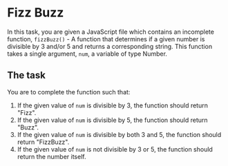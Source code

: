 # Fizz Buzz
In this task, you are given a JavaScript file which contains an incomplete function, `fizzBuzz()` - A function that determines if a given number is divisible by 3 and/or 5 and returns a corresponding string. This function takes a single argument, `num`, a variable of type Number.


## The task
You are to complete the function such that:


1. If the given value of `num` is divisible by 3, the function should return "Fizz".
1. If the given value of `num` is divisible by 5, the function should return "Buzz".
1. If the given value of `num` is divisible by both 3 and 5, the function should return "FizzBuzz".
1. If the given value of `num` is not divisible by 3 or 5, the function should return the number itself.


 
